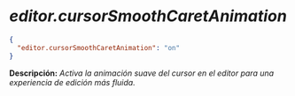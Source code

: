 <!-- Autor: Daniel Benjamin Perez Morales -->
<!-- GitHub: https://github.com/DanielPerezMoralesDev13 -->
<!-- Correo electrónico: danielperezdev@proton.me -->

# ***editor.cursorSmoothCaretAnimation***

```json
{
  "editor.cursorSmoothCaretAnimation": "on"
}
```

**Descripción:** *Activa la animación suave del cursor en el editor para una experiencia de edición más fluida.*
